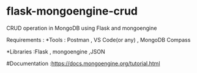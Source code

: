 # flask-mongoengine-crud
CRUD operation in MongoDB using Flask and mongoengine


Requirements                                          :
*Tools : Postman , VS Code(or any) , MongoDB Compass






*Libraries :Flask , mongoengine ,JSON

#Documentation :https://docs.mongoengine.org/tutorial.html
